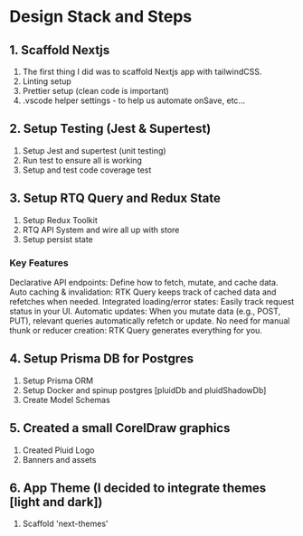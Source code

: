# Design Stack and Steps

## 1. Scaffold Nextjs

1. The first thing I did was to scaffold Nextjs app with tailwindCSS.
2. Linting setup
3. Prettier setup (clean code is important)
4. .vscode helper settings - to help us automate onSave, etc...

## 2. Setup Testing (Jest & Supertest)

1. Setup Jest and supertest (unit testing)
2. Run test to ensure all is working
3. Setup and test code coverage test

## 3. Setup RTQ Query and Redux State

1. Setup Redux Toolkit
2. RTQ API System and wire all up with store
3. Setup persist state

### Key Features

Declarative API endpoints: Define how to fetch, mutate, and cache data.
Auto caching & invalidation: RTK Query keeps track of cached data and refetches when needed.
Integrated loading/error states: Easily track request status in your UI.
Automatic updates: When you mutate data (e.g., POST, PUT), relevant queries automatically refetch or update.
No need for manual thunk or reducer creation: RTK Query generates everything for you.

## 4. Setup Prisma DB for Postgres

1. Setup Prisma ORM
2. Setup Docker and spinup postgres [pluidDb and pluidShadowDb]
3. Create Model Schemas

## 5. Created a small CorelDraw graphics

1. Created Pluid Logo
2. Banners and assets

## 6. App Theme (I decided to integrate themes [light and dark])

1. Scaffold 'next-themes'
